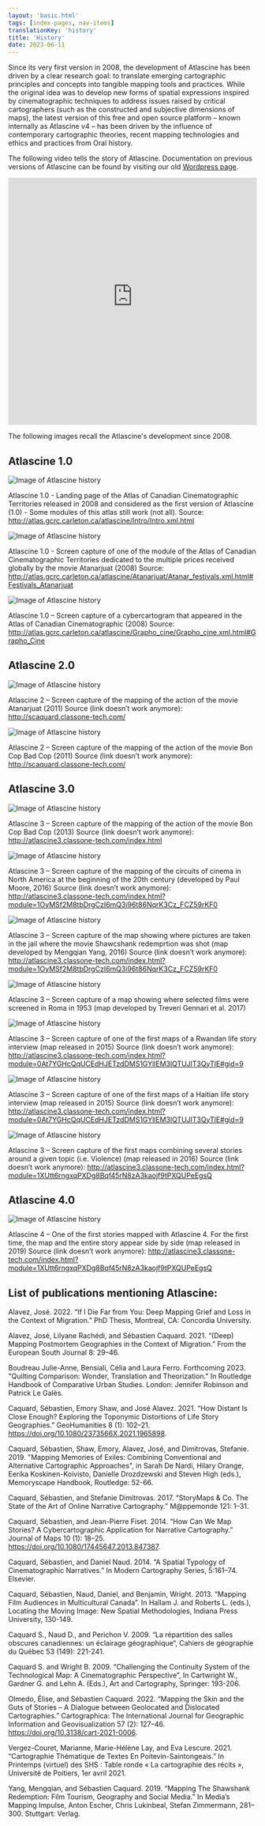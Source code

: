 ```yaml
---
layout: 'basic.html'
tags: [index-pages, nav-items]
translationKey: 'history'
title: 'History'
date: 2023-06-11
---
```

Since its very first version in 2008, the development of Atlascine has been driven by a clear research goal: to translate emerging cartographic principles and concepts into tangible mapping tools and practices. While the original idea was to develop new forms of spatial expressions inspired by cinematographic techniques to address issues raised by critical cartographers (such as the constructed and subjective dimensions of maps), the latest version of this free and open source platform – known internally as Atlascine v4 – has been driven by the influence of contemporary cartographic theories, recent mapping technologies and ethics and practices from Oral history.

The following video tells the story of Atlascine. Documentation on previous versions of Atlascine can be found by visiting our old [Wordpress page](https://atlascineproject.wordpress.com/).

<div class="video" style="height:500px">
<iframe src="https://liveconcordia.sharepoint.com/teams/COHDSALLLABWEEKLYMEETING/_layouts/15/embed.aspx?UniqueId=12dee274-fcb4-44e1-9523-eddf511d60a7&embed=%7B%22ust%22%3Atrue%2C%22hv%22%3A%22CopyEmbedCode%22%7D&referrer=StreamWebApp&referrerScenario=EmbedDialog.Create" width="100%" height="100%" frameborder="0" scrolling="no" allowfullscreen title="Life_Story_of_Atlascine.mp4"></iframe>
</div>

The following images recall the Atlascine's development since 2008.

## Atlascine 1.0

<img src="/imgs/history2.png" alt="Image of Atlascine history" />

Atlascine 1.0 - Landing page of the Atlas of Canadian Cinematographic Territories released in 2008 and considered as the first version of Atlascine (1.0) - Some modules of this atlas still work (not all).
Source: http://atlas.gcrc.carleton.ca/atlascine/Intro/Intro.xml.html


<img src="/imgs/history3.png" alt="Image of Atlascine history" />

Atlascine 1.0 - Screen capture of one of the module of the Atlas of Canadian Cinematographic Territories dedicated to the multiple prices received globally by the movie Atanarjuat (2008)
Source: http://atlas.gcrc.carleton.ca/atlascine/Atanarjuat/Atanar_festivals.xml.html#Festivals_Atanarjuat 

<img src="/imgs/history4.png" alt="Image of Atlascine history" />

Atlascine 1.0 – Screen capture of a cybercartogram that appeared in the Atlas of Canadian Cinematographic (2008) 
Source: http://atlas.gcrc.carleton.ca/atlascine/Grapho_cine/Grapho_cine.xml.html#Grapho_Cine

## Atlascine 2.0

<img src="/imgs/history5.png" alt="Image of Atlascine history" />

Atlascine 2 – Screen capture of the mapping of the action of the movie Atanarjuat (2011)
Source (link doesn’t work anymore): http://scaquard.classone-tech.com/ 

<img src="/imgs/history6.png" alt="Image of Atlascine history" />

Atlascine 2 – Screen capture of the mapping of the action of the movie Bon Cop Bad Cop (2011)
Source (link doesn’t work anymore): http://scaquard.classone-tech.com/ 

## Atlascine 3.0

<img src="/imgs/history7.png" alt="Image of Atlascine history" />

Atlascine 3 – Screen capture of the mapping of the action of the movie Bon Cop Bad Cop (2013)
Source (link doesn’t work anymore): http://atlascine3.classone-tech.com/index.html 

<img src="/imgs/history8.png" alt="Image of Atlascine history" />

Atlascine 3 – Screen capture of the mapping of the circuits of cinema in North America at the beginning of the 20th century (developed by Paul Moore, 2016)
Source (link doesn’t work anymore): http://atlascine3.classone-tech.com/index.html?module=1OyMSf2M8tbDrgCzI6mQ3i96t86NqrK3Cz_FCZ59rKF0

<img src="/imgs/history9.png" alt="Image of Atlascine history" />

Atlascine 3 – Screen capture of the map showing where pictures are taken in the jail where the movie Shawcshank redemprtion was shot (map developed by Mengqian Yang, 2016)
Source (link doesn’t work anymore): http://atlascine3.classone-tech.com/index.html?module=1OyMSf2M8tbDrgCzI6mQ3i96t86NqrK3Cz_FCZ59rKF0

<img src="/imgs/history10.png" alt="Image of Atlascine history" />

Atlascine 3 – Screen capture of a map showing where selected films were screened in Roma in 1953 (map developed by Treveri Gennari et al. 2017)

<img src="/imgs/history11.png" alt="Image of Atlascine history" />

Atlascine 3 – Screen capture of one of the first maps of a Rwandan life story interview (map released in 2015)
Source (link doesn’t work anymore): http://atlascine3.classone-tech.com/index.html?module=0At7YGHcQqUCEdHJETzdDMS1GYllEM3lQTUJlT3QyTlE#gid=9

<img src="/imgs/history12.png" alt="Image of Atlascine history" />

Atlascine 3 – Screen capture of one of the first maps of a Haitian life story interview (map released in 2015)
Source (link doesn’t work anymore): http://atlascine3.classone-tech.com/index.html?module=0At7YGHcQqUCEdHJETzdDMS1GYllEM3lQTUJlT3QyTlE#gid=9

<img src="/imgs/history13.png" alt="Image of Atlascine history" />

Atlascine 3 – Screen capture of the first maps combining several stories around a given topic (i.e. Violence) (map released in 2016)
Source (link doesn’t work anymore): http://atlascine3.classone-tech.com/index.html?module=1XUtt6rngxqPXDg8Bqf45rN8zA3kaojf9tPXQUPeEgsQ 

## Atlascine 4.0

<img src="/imgs/history14.jpg" alt="Image of Atlascine history" />

Atlascine 4 – One of the first stories mapped with Atlascine 4. For the first time, the map and the entire story appear side by side (map released in 2019)
Source (link doesn’t work anymore): http://atlascine3.classone-tech.com/index.html?module=1XUtt6rngxqPXDg8Bqf45rN8zA3kaojf9tPXQUPeEgsQ 


## List of publications mentioning Atlascine:

Alavez, José. 2022. “If I Die Far from You: Deep Mapping Grief and Loss in the Context of Migration.” PhD Thesis, Montreal, CA: Concordia University. 

Alavez, José, Lilyane Rachédi, and Sébastien Caquard. 2021. “(Deep) Mapping Postmortem Geographies in the Context of Migration.” From the European South Journal 8: 29–46. 

Boudreau Julie-Anne, Bensiali, Célia and Laura Ferro. Forthcoming 2023. "Quilting Comparison: Wonder, Translation and Theorization." In Routledge Handbook of Comparative Urban Studies. London: Jennifer Robinson and Patrick Le Galès. 

Caquard, Sébastien, Emory Shaw, and José Alavez. 2021. “How Distant Is Close Enough? Exploring the Toponymic Distortions of Life Story Geographies.” GeoHumanities 8 (1): 102–21. https://doi.org/10.1080/2373566X.2021.1965898. 

Caquard, Sébastien, Shaw, Emory, Alavez, José, and Dimitrovas, Stefanie. 2019. "Mapping Memories of Exiles: Combining Conventional and Alternative Cartographic Approaches", in Sarah De Nardi, Hilary Orange, Eerika Koskinen-Koivisto, Danielle Drozdzewski and Steven High (eds.), Memoryscape Handbook, Routledge: 52-66. 

Caquard, Sébastien, and Stefanie Dimitrovas. 2017. “StoryMaps & Co. The State of the Art of Online Narrative Cartography.” M@ppemonde 121: 1–31. 

Caquard, Sébastien, and Jean-Pierre Fiset. 2014. “How Can We Map Stories? A Cybercartographic Application for Narrative Cartography.” Journal of Maps 10 (1): 18–25. https://doi.org/10.1080/17445647.2013.847387. 

Caquard, Sébastien, and Daniel Naud. 2014. “A Spatial Typology of Cinematographic Narratives.” In Modern Cartography Series, 5:161–74. Elsevier. 

Caquard, Sébastien, Naud, Daniel, and Benjamin, Wright. 2013. “Mapping Film Audiences in Multicultural Canada”. In Hallam J. and Roberts L. (eds.), Locating the Moving Image: New Spatial Methodologies, Indiana Press University, 130-149. 

Caquard S., Naud D., and Perichon V. 2009. “La répartition des salles obscures canadiennes: un éclairage géographique“, Cahiers de géographie du Québec 53 (149): 221-241. 

Caquard S. and Wright B. 2009. “Challenging the Continuity System of the Technological Map: A Cinematographic Perspective”, In Cartwright W., Gardner G. and Lehn A. (Eds.), Art and Cartography, Springer: 193-206. 

Olmedo, Élise, and Sébastien Caquard. 2022. “Mapping the Skin and the Guts of Stories – A Dialogue between Geolocated and Dislocated Cartographies.” Cartographica: The International Journal for Geographic Information and Geovisualization 57 (2): 127–46. https://doi.org/10.3138/cart-2021-0006. 

Vergez-Couret, Marianne, Marie-Hélène Lay, and Eva Lescure. 2021. “Cartographie Thématique de Textes En Poitevin-Saintongeais.” In Printemps (virtuel) des SHS : Table ronde « La cartographie des récits », Université de Poitiers, 1er avril 2021. 

Yang, Mengqian, and Sébastien Caquard. 2019. “Mapping The Shawshank Redemption: Film Tourism, Geography and Social Media.” In Media’s Mapping Impulse, Anton Escher, Chris Lukinbeal, Stefan Zimmermann, 281–300. Stuttgart: Verlag. 

